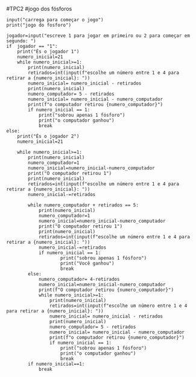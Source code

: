 #TPC2
#jogo dos fósforos

    input("carrega para começar o jogo")
    print("jogo do fosforo")
    
    jogador=input("escreve 1 para jogar em primeiro ou 2 para começar em segundo: ")
    if  jogador == "1":
        print("És o jogador 1")
        numero_inicial=21
        while numero_inicial>=1:
            print(numero_inicial)
            retirados=int(input(f"escolhe um número entre 1 e 4 para retirar a {numero_inicial}: "))
            numero_inicial= numero_inicial - retirados
            print(numero_inicial)
            numero_computador= 5 - retirados
            numero_inicial= numero_inicial - numero_computador
            print(f"o computador retirou {numero_computador}")
            if numero_inicial == 1:
                print("sobrou apenas 1 fósforo")
                print("o computador ganhou")
                break 
    else:
        print("És o jogador 2")
        numero_inicial=21
        
        while numero_inicial>=1:
            print(numero_inicial)
            numero_computador=1
            numero_inicial=numero_inicial-numero_computador
            print("O computador retirou 1")
            print(numero_inicial)
            retirados=int(input(f"escolhe um número entre 1 e 4 para retirar a {numero_inicial}: "))
            numero_inicial-=retirados
    
            while numero_computador + retirados == 5:
                print(numero_inicial)
                numero_computador=1
                numero_inicial=numero_inicial-numero_computador
                print("O computador retirou 1")
                print(numero_inicial)
                retirados=int(input(f"escolhe um número entre 1 e 4 para retirar a {numero_inicial}: "))
                numero_inicial-=retirados
                if numero_inicial == 1:
                        print("sobrou apenas 1 fósforo")
                        print("Você ganhou")
                        break 
            else:
                numero_computador= 4-retirados
                numero_inicial=numero_inicial-numero_computador
                print(f"O computador retirou {numero_computador}")
                while numero_inicial>=1:
                    print(numero_inicial)
                    retirados=int(input(f"escolhe um número entre 1 e 4 para retirar a {numero_inicial}: "))
                    numero_inicial= numero_inicial - retirados
                    print(numero_inicial)
                    numero_computador= 5 - retirados
                    numero_inicial= numero_inicial - numero_computador
                    print(f"o computador retirou {numero_computador}")
                    if numero_inicial == 1:
                        print("sobrou apenas 1 fósforo")
                        print("o computador ganhou")
                        break 
            if numero_inicial==1:
                break

